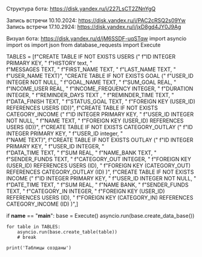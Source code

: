 Структура бота: https://disk.yandex.ru/i/227LsCT2ZNnYgQ

Запись встречи 10.10.2024: https://disk.yandex.ru/i/PAC2cRSQ2s09Yw
Запись встречи 17.10.2924: https://disk.yandex.ru/i/jxD8gd4JY0J9Ag

Визуал бота: https://disk.yandex.ru/d/jM6SSDF-uqSTqw
import asyncio
import os
import json
from database_requests import Execute

TABLES = [f"CREATE TABLE IF NOT EXISTS USERS ("
                                  f"ID INTEGER PRIMARY KEY, "
                                  f"HISTORY text, "                                  
                                  f"MESSAGES  TEXT, "
                                  f"FIRST_NAME   TEXT, "
                                  f"LAST_NAME   TEXT, "
                                  f"USER_NAME   TEXT)",
                                  "CREATE TABLE IF NOT EXISTS GOAL ("
                                  f"USER_ID INTEGER NOT NULL, "
                                  f"GOAL_NAME TEXT, "
                                  f"SUM_GOAL REAL, "
                                  f"INCOME_USER REAL, "
                                  f"INCOME_FREQUENCY INTEGER, "
                                  f"DURATION INTEGER, "
                                  f"REMINDER_DAYS TEXT , "
                                  f"REMINDER_TIME TEXT, "
                                  f"DATA_FINISH TEXT, "
                                  f"STATUS_GOAL TEXT, "
                                  f"FOREIGN KEY (USER_ID) REFERENCES USERS (ID))",
                                  f"CREATE TABLE IF NOT EXISTS CATEGORY_INCOME ("
                                  f"ID INTEGER PRIMARY KEY, "
                                  f"USER_ID INTEGER NOT NULL, "
                                  f"NAME TEXT, "
                                  f"FOREIGN KEY (USER_ID) REFERENCES USERS (ID))",
                                  f"CREATE TABLE IF NOT EXISTS CATEGORY_OUTLAY ("
                                  f"ID INTEGER PRIMARY KEY, "
                                  f"USER_ID integer, "                                  
                                  f"NAME  TEXT)",
                                  f"CREATE TABLE IF NOT EXISTS OUTLAY ("
                                  f"ID INTEGER PRIMARY KEY, "
                                  f"USER_ID INTEGER, "                                  
                                  f"DATA_TIME  TEXT, "
                                  f"SUM   REAL, "
                                  f"NAME_BANK   TEXT, "
                                  f"SENDER_FUNDS TEXT, "
                                  f"CATEGORY_OUT   INTEGER, "
                                  f"FOREIGN KEY (USER_ID) REFERENCES USERS (ID), "
                                  f"FOREIGN KEY (CATEGORY_OUT) REFERENCES CATEGORY_OUTLAY (ID) )",
                                  f"CREATE TABLE IF NOT EXISTS INCOME ("
                                  f"ID INTEGER PRIMARY KEY, "
                                  f"USER_ID INTEGER NOT NULL, "
                                  f"DATE_TIME TEXT, "
                                  f"SUM REAL, "
                                  f"NAME BANK, "
                                  f"SENDER_FUNDS TEXT, "
                                  f"CATEGORY_IN INTEGER, "
                                  f"FOREIGN KEY (USER_ID) REFERENCES USERS (ID), "
                                  f"FOREIGN KEY (CATEGORY_IN) REFERENCES CATEGORY_INCOME (ID) )",]

if __name__ == "__main__":
    base = Execute()
    asyncio.run(base.create_data_base())

    for table in TABLES:
        asyncio.run(base.create_table(table))
        # break

    print('Таблицы созданы')  
